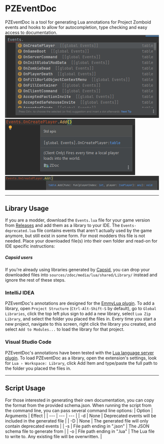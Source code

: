 # PZEventDoc
PZEventDoc is a tool for generating Lua annotations for Project Zomboid events and hooks to allow for autocompletion, type checking and easy access to documentation.
![Autocompletion for Events](/images/1.png)
![Annotation for Events](/images/2.png)
![Parameter types for Events](/images/3.png)

---
## Library Usage
If you are a modder, download the `Events.lua` file for your game version from [Releases](../../releases/) and add them as a library to your IDE. The `Events-deprecated.lua` file contains events that aren't actually used by the game anymore, but still exist in some form. For most modders this file is not needed. Place your downloaded file(s) into their own folder and read-on for IDE specific instructions:

##### Capsid users
If you're already using libraries generated by [Capsid](https://github.com/Konijima/PZ-Libraries), you can drop your downloaded files into `sources/zdoc/media/lua/shared/Library/` instead and ignore the rest of these steps.

### IntelliJ IDEA
PZEventDoc's annotations are designed for the [EmmyLua plugin](https://plugins.jetbrains.com/plugin/9768-emmylua). To add a library, open `Project Structure` (`Ctrl-Alt-Shift-S` by default), go to `Global Libraries`, click the top left plus sign to add a new library, select `Lua Zip Library`, and select the folder you placed the files in. Every time you start a new project, navigate to this screen, right click the library you created, and select `Add to Modules...` to load the library for that project.

### Visual Studio Code
PZEventDoc's annotations have been tested with the [Lua language server plugin](https://marketplace.visualstudio.com/items?itemName=sumneko.lua). To load PZEventDoc as a library, open the extension's settings, look for `Lua › Workspace: Library`, click Add Item and type/paste the full path to the folder you placed the files in.

---
## Script Usage
For those interested in generating their own documentation, you can copy the format from the provided schema.json. When running the script from the command line, you can pass several command line options:
| Option | Arguments | Effect |
| --- | --- | --- |
| -d | None | Deprecated events will be included in the generated file |
| -D | None | The generated file will only contain deprecated events |
| -s | File path ending in ".json" | The JSON schema file to generate from |
| -o | File path ending in ".lua" | The Lua file to write to. Any existing file will be overwritten. |
